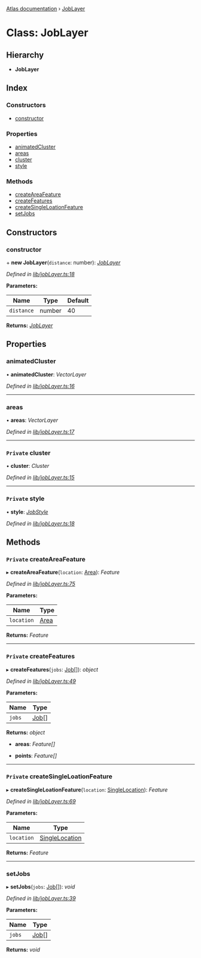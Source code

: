 [Atlas documentation](../globals.md) › [JobLayer](joblayer.md)

# Class: JobLayer

## Hierarchy

* **JobLayer**

## Index

### Constructors

* [constructor](joblayer.md#constructor)

### Properties

* [animatedCluster](joblayer.md#animatedcluster)
* [areas](joblayer.md#areas)
* [cluster](joblayer.md#private-cluster)
* [style](joblayer.md#private-style)

### Methods

* [createAreaFeature](joblayer.md#private-createareafeature)
* [createFeatures](joblayer.md#private-createfeatures)
* [createSingleLoationFeature](joblayer.md#private-createsingleloationfeature)
* [setJobs](joblayer.md#setjobs)

## Constructors

###  constructor

\+ **new JobLayer**(`distance`: number): *[JobLayer](joblayer.md)*

*Defined in [lib/jobLayer.ts:18](https://github.com/chronark/atlas/blob/e581107/src/lib/jobLayer.ts#L18)*

**Parameters:**

Name | Type | Default |
------ | ------ | ------ |
`distance` | number | 40 |

**Returns:** *[JobLayer](joblayer.md)*

## Properties

###  animatedCluster

• **animatedCluster**: *VectorLayer*

*Defined in [lib/jobLayer.ts:16](https://github.com/chronark/atlas/blob/e581107/src/lib/jobLayer.ts#L16)*

___

###  areas

• **areas**: *VectorLayer*

*Defined in [lib/jobLayer.ts:17](https://github.com/chronark/atlas/blob/e581107/src/lib/jobLayer.ts#L17)*

___

### `Private` cluster

• **cluster**: *Cluster*

*Defined in [lib/jobLayer.ts:15](https://github.com/chronark/atlas/blob/e581107/src/lib/jobLayer.ts#L15)*

___

### `Private` style

• **style**: *[JobStyle](jobstyle.md)*

*Defined in [lib/jobLayer.ts:18](https://github.com/chronark/atlas/blob/e581107/src/lib/jobLayer.ts#L18)*

## Methods

### `Private` createAreaFeature

▸ **createAreaFeature**(`location`: [Area](../globals.md#area)): *Feature*

*Defined in [lib/jobLayer.ts:75](https://github.com/chronark/atlas/blob/e581107/src/lib/jobLayer.ts#L75)*

**Parameters:**

Name | Type |
------ | ------ |
`location` | [Area](../globals.md#area) |

**Returns:** *Feature*

___

### `Private` createFeatures

▸ **createFeatures**(`jobs`: [Job](../interfaces/job.md)[]): *object*

*Defined in [lib/jobLayer.ts:49](https://github.com/chronark/atlas/blob/e581107/src/lib/jobLayer.ts#L49)*

**Parameters:**

Name | Type |
------ | ------ |
`jobs` | [Job](../interfaces/job.md)[] |

**Returns:** *object*

* **areas**: *Feature[]*

* **points**: *Feature[]*

___

### `Private` createSingleLoationFeature

▸ **createSingleLoationFeature**(`location`: [SingleLocation](../interfaces/singlelocation.md)): *Feature*

*Defined in [lib/jobLayer.ts:69](https://github.com/chronark/atlas/blob/e581107/src/lib/jobLayer.ts#L69)*

**Parameters:**

Name | Type |
------ | ------ |
`location` | [SingleLocation](../interfaces/singlelocation.md) |

**Returns:** *Feature*

___

###  setJobs

▸ **setJobs**(`jobs`: [Job](../interfaces/job.md)[]): *void*

*Defined in [lib/jobLayer.ts:39](https://github.com/chronark/atlas/blob/e581107/src/lib/jobLayer.ts#L39)*

**Parameters:**

Name | Type |
------ | ------ |
`jobs` | [Job](../interfaces/job.md)[] |

**Returns:** *void*
